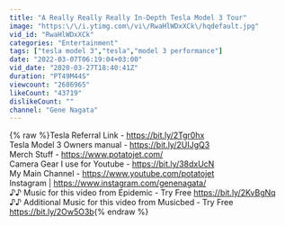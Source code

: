 ```yaml
---
title: "A Really Really Really In-Depth Tesla Model 3 Tour"
image: "https:\/\/i.ytimg.com\/vi\/RwaHlWDxXCk\/hqdefault.jpg"
vid_id: "RwaHlWDxXCk"
categories: "Entertainment"
tags: ["tesla model 3","tesla","model 3 performance"]
date: "2022-03-07T06:19:04+03:00"
vid_date: "2020-03-27T18:40:41Z"
duration: "PT49M44S"
viewcount: "2686965"
likeCount: "43719"
dislikeCount: ""
channel: "Gene Nagata"
---
```

{% raw %}Tesla Referral Link - <a rel="nofollow" target="blank" href="https://bit.ly/2Tgr0hx">https://bit.ly/2Tgr0hx</a><br />Tesla Model 3 Owners manual - <a rel="nofollow" target="blank" href="https://bit.ly/2UIJgQ3">https://bit.ly/2UIJgQ3</a><br />Merch Stuff - <a rel="nofollow" target="blank" href="https://www.potatojet.com/">https://www.potatojet.com/</a><br />Camera Gear I use for Youtube - <a rel="nofollow" target="blank" href="https://bit.ly/38dxUcN">https://bit.ly/38dxUcN</a><br />My Main Channel - <a rel="nofollow" target="blank" href="https://www.youtube.com/potatojet">https://www.youtube.com/potatojet</a><br />Instagram | <a rel="nofollow" target="blank" href="https://www.instagram.com/genenagata/">https://www.instagram.com/genenagata/</a><br />♪♪ Music for this video from Epidemic - Try Free  <a rel="nofollow" target="blank" href="https://bit.ly/2KvBgNq">https://bit.ly/2KvBgNq</a><br />♪♪ Additional Music for this video from Musicbed - Try Free  <a rel="nofollow" target="blank" href="https://bit.ly/2Ow5O3b">https://bit.ly/2Ow5O3b</a>{% endraw %}
